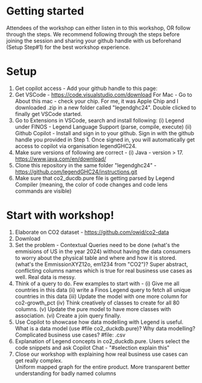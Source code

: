 

# Getting started

Attendees of the workshop can either listen in to this workshop, OR follow through the steps. We recommend following through the steps before joining the session and sharing your github handle with us beforehand (Setup Step#1) for the best workshop experience.

# Setup
1. Get copilot access - Add your github handle to this page:
2. Get VSCode - https://code.visualstudio.com/download
   For Mac - Go to About this mac - check your chip. For me, it was Apple Chip and I downloaded .zip in a new folder called "legendghc24". Double clicked to finally get VSCode started.   
3. Go to Extensions in VSCode, search and install following:
      (i)  Legend under FINOS - Legend Language Support (parse, compile, execute)
      (ii) Github Copilot - Install and sign in to your github. Sign in with the github handle you provided in Step 1. Once signed in, you will automatically get access to copilot via organisation legendGHC24.
4. Make sure versions of following are correct -
     (i) Java - version > 17. https://www.java.com/en/download/ 
5. Clone this repository in the same folder "legendghc24" - https://github.com/legendGHC24/instructions.git
6. Make sure that co2_ducdb.pure file is getting parsed by Legend Compiler (meaning, the color of code changes and code lens commands are visible)

# Start with workshop!

1. Elaborate on CO2 dataset - https://github.com/owid/co2-data 
2. Download 
3. Set the problem - Contextual Queries need to be done (what's the emmisions of US in the year 2024) without having the data consumers to worry about the physical table and where and how it is stored. (what's the EmmissionXYZ12o, em1234 from "CO2")? Super abstract, conflicting columns names which is true for real business use cases as well. Real data is messy. 
4. Think of a query to do. Few examples to start with -
   (i) Give me all countries in this data
   (ii) write a Finos Legend query to fetch all unique countries in this data
   (iii) Update the model with one more column for co2-growth_pct
   (iv) Think creatively of classes to create for all 80 columns. 
   (v) Update the pure model to have more classes with association. 
   (vi) Create a join query finally. 
5. Use Copilot to showcase how data modelling with Legend is useful. 
   What is a data model (use #file co2_duckdb.pure)? Why data modelling? Complicated business use cases? 
   #file: .csv
6. Explanation of Legend concepts in co2_duckdb.pure. Users select the code snippets and ask Copilot Chat - "#selection explain this" 
7. Close our workshop with explaining how real business use cases can get really complex.  
   Uniform mapped graph for the entire product. 
   More transparent
   better understanding for badly named columns
